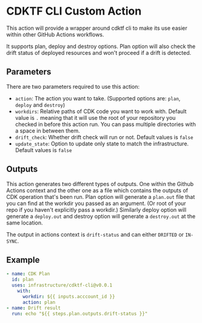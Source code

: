 # CDKTF CLI Custom Action

This action will provide a wrapper around cdktf cli to make its use easier within other GitHub Actions workflows.

It supports plan, deploy and destroy options. Plan option will also check the drift status of deployed resources and won't proceed if a drift is detected.

## Parameters

There are two parameters required to use this action:

* `action`: The action you want to take. (Supported options are: `plan`, `deploy` and `destroy`)
* `workdirs`: Relative paths of CDK code you want to work with. Default value is `.` meaning that it will use the root of your repository you checked in before this action run. You can pass multiple directories with a space in between them.
* `drift_check`: Whether drift check will run or not. Default values is `false`
* `update_state`: Option to update only state to match the infrastructure. Default values is `false`

## Outputs

This action generates two different types of outputs. One within the Github Actions context and the other one as a file which contains the outputs of CDK operation that's been run.
Plan option will generate a `plan.out` file that you can find at the workdir you passed as an argument. (Or root of your repo if you haven't explicitly pass a workdir.)
Similarly deploy option will generate a `deploy.out` and destroy option will generate a `destroy.out` at the same location.

The output in actions context is `drift-status` and can either `DRIFTED` or `IN-SYNC`.

## Example

``` yaml
- name: CDK Plan
  id: plan
  uses: infrastructure/cdktf-cli@v0.0.1
    with:
      workdir: ${{ inputs.acccount_id }}
      action: plan
- name: Drift result
  run: echo "${{ steps.plan.outputs.drift-status }}"
```
